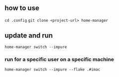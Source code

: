 ## how to use
`cd .config`
`git clone <project-url> home-manager`

## update and run 
`home-manager switch --impure`
### run for a specific user on a specific machine
`home-manager switch --impure --flake .#imac`
